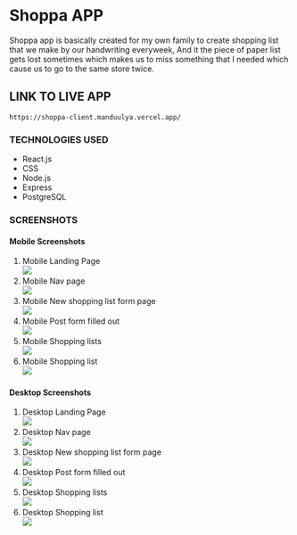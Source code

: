 # Shoppa APP

Shoppa app is basically created for my own family to create shopping list that we make by our handwriting everyweek, And it the piece of paper list gets lost sometimes which makes us to miss something that I needed which cause us to go to the same store twice.

## LINK TO LIVE APP

```
https://shoppa-client.manduulya.vercel.app/
```

### TECHNOLOGIES USED

- React.js
- CSS
- Node.js
- Express
- PostgreSQL

### SCREENSHOTS

#### Mobile Screenshots

1. Mobile Landing Page\
   ![](screenshots/mobile-home.png)
2. Mobile Nav page\
   ![](screenshots/mobile-nav.png)
3. Mobile New shopping list form page\
   ![](screenshots/mobile-newlistform.png)
4. Mobile Post form filled out\
   ![](screenshots/mobile-postfilledform.png)
5. Mobile Shopping lists\
   ![](screenshots/mobile-shoppinglists.png)
6. Mobile Shopping list\
   ![](screenshots/mobile-shoppinglist.png)

#### Desktop Screenshots

1. Desktop Landing Page\
   ![](screenshots/desktop-home.png)
2. Desktop Nav page\
   ![](screenshots/desktop-nav.png)
3. Desktop New shopping list form page\
   ![](screenshots/desktop-newlistform.png)
4. Desktop Post form filled out\
   ![](screenshots/desktop-postfilledform.png)
5. Desktop Shopping lists\
   ![](screenshots/desktop-shoppinglists.png)
6. Desktop Shopping list\
   ![](screenshots/desktop-shoppinglist.png)
